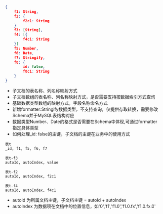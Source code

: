 ```JSON
{
	f1: String,
	f2: {
		f2c1: String
	}
	f3: [String],
	f4: [{
		f4c1: String
	}]
	f5: Number,
	f6: Date,
	f7: Stringify,
	f8: {
		id: false,
		f8c1: String
	}
}
```

- 子文档的表名称、列名称映射方式
- 子文档数组的表名称、列名称映射方式，是否需要支持按数据索引方式查询
- 基础数据类型数组的映射方式，字段名称命名方式
- 新增formatter:Stringify数据类型，不支持查询，仅提供存取转换，需要修改Schema并于MySQL表结构对应
- 数据类型Number、Date的格式是否需要在Schema中体现,可通过formatter指定具体类型
- 如何处理_id: false的主键，子文档的主键在业务中的使用方式

```
表t
_id, f1, f5, f6, f7

表t-f3
autoId, autoIndex, value

表t-f2
autoId, autoIndex, f2c1

表t-f4
autoId, autoIndex, f4c1
```

- autoId 为所属文档主键，子文档主键 = autoId + autoIndex
- autoIndex 为数据项在文档中的位置信息，如'0','f1','f1.0','f1.0.fx','f1.0.fx.0'
